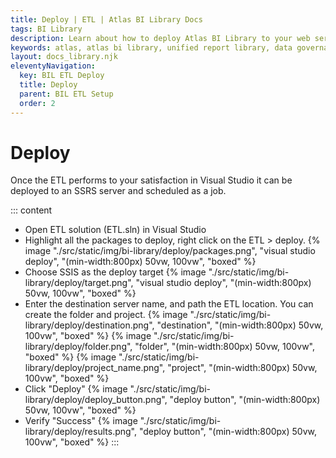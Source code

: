 ```yaml
---
title: Deploy | ETL | Atlas BI Library Docs
tags: BI Library
description: Learn about how to deploy Atlas BI Library to your web server from Visual Studio.
keywords: atlas, atlas bi library, unified report library, data governance, database, etl, deploy, visual studio
layout: docs_library.njk
eleventyNavigation:
  key: BIL ETL Deploy
  title: Deploy
  parent: BIL ETL Setup
  order: 2
---
```


# Deploy


Once the ETL performs to your satisfaction in Visual Studio it can be deployed to an SSRS server and scheduled as a job.

::: content
- Open ETL solution (ETL.sln) in Visual Studio
- Highlight all the packages to deploy, right click on the ETL > deploy.
  {% image "./src/static/img/bi-library/deploy/packages.png", "visual studio deploy", "(min-width:800px) 50vw, 100vw", "boxed" %}
- Choose SSIS as the deploy target
  {% image "./src/static/img/bi-library/deploy/target.png", "visual studio deploy", "(min-width:800px) 50vw, 100vw", "boxed" %}
- Enter the destination server name, and path the ETL location. You can create the folder and project.
  {% image "./src/static/img/bi-library/deploy/destination.png", "destination", "(min-width:800px) 50vw, 100vw", "boxed" %}
  {% image "./src/static/img/bi-library/deploy/folder.png", "folder", "(min-width:800px) 50vw, 100vw", "boxed" %}
  {% image "./src/static/img/bi-library/deploy/project_name.png", "project", "(min-width:800px) 50vw, 100vw", "boxed" %}
- Click "Deploy"
  {% image "./src/static/img/bi-library/deploy/deploy_button.png", "deploy button", "(min-width:800px) 50vw, 100vw", "boxed" %}
- Verify "Success"
  {% image "./src/static/img/bi-library/deploy/results.png", "deploy button", "(min-width:800px) 50vw, 100vw", "boxed" %}
:::
